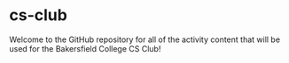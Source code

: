 # cs-club
Welcome to the GitHub repository for all of the activity content that will be used for the Bakersfield College CS Club!

